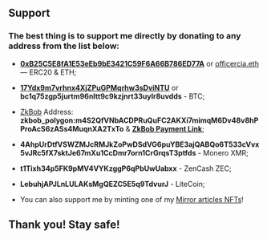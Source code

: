 ## Support

### The best thing is to support me directly by donating to any address from the list below:


- **[0xB25C5E8fA1E53eEb9bE3421C59F6A66B786ED77A](https://etherscan.io/address/0xB25C5E8fA1E53eEb9bE3421C59F6A66B786ED77A)** or [officercia.eth](https://etherscan.io/address/0xB25C5E8fA1E53eEb9bE3421C59F6A66B786ED77A#tokentxns) — ERC20 & ETH;

- **[17Ydx9m7vrhnx4XjZPuGPMqrhw3sDviNTU](https://blockchair.com/bitcoin/address/17Ydx9m7vrhnx4XjZPuGPMqrhw3sDviNTU)** or **bc1q75zgp5jurtm96nltt9c9kzjnrt33uylr8uvdds** - BTC;

- [ZkBob](https://app.zkbob.com/transfer) Address: **zkbob_polygon:m4S2QfVNbACDPRuQuFC2AKXi7mimqM6Dv48v8hPProAcS6zASs4MuqnXA2TxTo** & **[ZkBob Payment Link](https://app.zkbob.com/payment/zkbob_polygon:SUQTKnMfkqRBMaGnkajdKgF8K8GNMptgvxQjTGwk7LKZk4UEEc7V6Aoz6fGrDQu)**;

- **4AhpUrDtfVSWZMJcRMJkZoPwDSdVG6puYBE3ajQABQo6T533cVvx5vJRc5fX7sktJe67mXu1CcDmr7orn1CrGrqsT3ptfds** - Monero XMR;

- **t1Tixh34p5FK9pMV4VYKzggP6qPbUwUabxx** - ZenCash ZEC;

- **LebuhjAPJLnLULAKsMgQEZC5E5q9TdvurJ** - LiteCoin;

- You can also support me by minting one of my [Mirror articles NFTs](https://officercia.mirror.xyz/)!

## **Thank you! Stay safe!**
